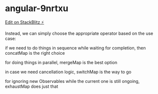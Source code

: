 # angular-9nrtxu

[Edit on StackBlitz ⚡️](https://stackblitz.com/edit/angular-9nrtxu)

Instead, we can simply choose the appropriate operator based on the use case:

if we need to do things in sequence while waiting for completion, then concatMap is the right choice

for doing things in parallel, mergeMap is the best option

in case we need cancellation logic, switchMap is the way to go

for ignoring new Observables while the current one is still ongoing, exhaustMap does just that